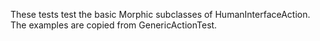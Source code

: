 These tests test the basic Morphic subclasses of HumanInterfaceAction.  The examples are copied from GenericActionTest.